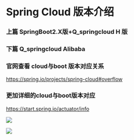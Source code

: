 # Spring Cloud 版本介绍
### 上篇 SpringBoot2.X版+Q_springcloud H 版
### 下篇 Q_springcloud Alibaba
### 官网查看 cloud与boot 版本对应关系
https://spring.io/projects/spring-cloud#overflow
### 更加详细的cloud与boot版本对应
https://start.spring.io/actuator/info

![](https://note.youdao.com/yws/api/personal/file/5C0C1F8A231744B6BD4956129AF24416?method=download&shareKey=20d09aacb90bbf4c20fb32207536addf)

![](https://note.youdao.com/yws/api/personal/file/BDBBFCBFBF4B4D68962F0A51D8EE2690?method=download&shareKey=581f7f64d51e56d9971f717a8f197d47)